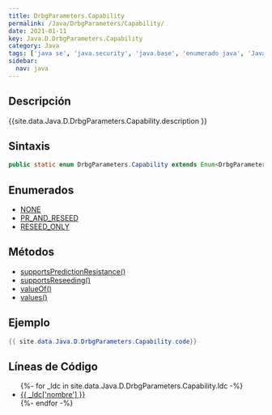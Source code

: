 ```yaml
---
title: DrbgParameters.Capability
permalink: /Java/DrbgParameters/Capability/
date: 2021-01-11
key: Java.D.DrbgParameters.Capability
category: Java
tags: ['java se', 'java.security', 'java.base', 'enumerado java', 'Java 9']
sidebar: 
  nav: java
---
```


## Descripción
{{site.data.Java.D.DrbgParameters.Capability.description }}

## Sintaxis
~~~java
public static enum DrbgParameters.Capability extends Enum<DrbgParameters.Capability>
~~~

## Enumerados
* [NONE](/Java/DrbgParameters/Capability/NONE)
* [PR_AND_RESEED](/Java/DrbgParameters/Capability/PR_AND_RESEED)
* [RESEED_ONLY](/Java/DrbgParameters/Capability/RESEED_ONLY)

## Métodos
* [supportsPredictionResistance()](/Java/DrbgParameters/Capability/supportsPredictionResistance)
* [supportsReseeding()](/Java/DrbgParameters/Capability/supportsReseeding)
* [valueOf()](/Java/DrbgParameters/Capability/valueOf)
* [values()](/Java/DrbgParameters/Capability/values)

## Ejemplo
~~~java
{{ site.data.Java.D.DrbgParameters.Capability.code}}
~~~

## Líneas de Código
<ul>
{%- for _ldc in site.data.Java.D.DrbgParameters.Capability.ldc -%}
   <li>
       <a href="{{_ldc['url'] }}">{{ _ldc['nombre'] }}</a>
   </li>
{%- endfor -%}
</ul>
